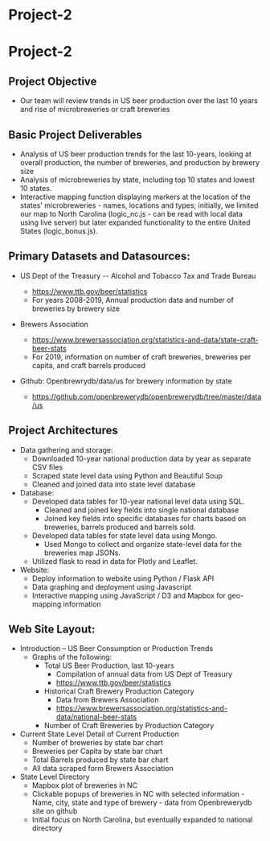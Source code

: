 # Project-2

# Project-2

## Project Objective
* Our team will review trends in US beer production over the last 10 years and rise of microbreweries or craft breweries

## Basic Project Deliverables
* Analysis of US beer production trends for the last 10-years, looking at overall production, the number of breweries, and production by brewery size
* Analysis of microbreweries by state, including top 10 states and lowest 10 states.
* Interactive mapping function displaying markers at the location of the states' microbreweries - names, locations and types; initially, we limited our map to North Carolina (logic_nc.js - can be read with local data using live server) but later expanded functionality to the entire United States (logic_bonus.js).

## Primary Datasets and Datasources:
* US Dept of the Treasury -- Alcohol and Tobacco Tax and Trade Bureau
    * https://www.ttb.gov/beer/statistics
    * For years 2008-2019, Annual production data and number of breweries  by brewery size
    
* Brewers Association    
    * https://www.brewersassociation.org/statistics-and-data/state-craft-beer-stats
    * For 2019, information on number of craft breweries, breweries per capita, and craft barrels produced

* Github:  Openbrewrydb/data/us for brewery information by state
    * https://github.com/openbrewerydb/openbrewerydb/tree/master/data/us

## Project Architectures		
* Data gathering and storage:
    * Downloaded 10-year national production data by year as separate CSV files
    * Scraped state level data using Python and Beautiful Soup
    * Cleaned and joined data into state level database
* Database:
    * Developed data tables for 10-year national level data using SQL.
        * Cleaned and joined key fields into single national database
        * Joined key fields into specific databases for charts based on breweries, barrels produced and barrels sold.
    * Developed data tables for state level data using Mongo.
        * Used Mongo to collect and organize state-level data for the breweries map JSONs.
    * Utilized flask to read in data for Plotly and Leaflet.
* Website:
    * Deploy information to website using Python / Flask API
    * Data graphing and deployment using Javascript
    * Interactive mapping using JavaScript / D3 and Mapbox for geo-mapping information

## Web Site Layout:
* Introduction – US Beer Consumption or Production Trends
    * Graphs of the following:
        * Total US Beer Production, last 10-years
            * Compilation of annual data from US Dept of Treasury
            * https://www.ttb.gov/beer/statistics
        * Historical Craft Brewery Production Category
            * Data from Brewers Association
            * https://www.brewersassociation.org/statistics-and-data/national-beer-stats	
        * Number of Craft Breweries by Production Category
* Current State Level Detail of Current Production
    * Number of breweries by state bar chart
    * Breweries per Capita by state bar chart
    * Total Barrels produced by state bar chart
    * All data scraped form Brewers Association
* State Level Directory
    * Mapbox plot of breweries in NC
    * Clickable popups of breweries in NC with selected information - Name, city, state and type of brewery - data from Openbrewerydb site on github
    * Initial focus on North Carolina, but eventually expanded to national directory